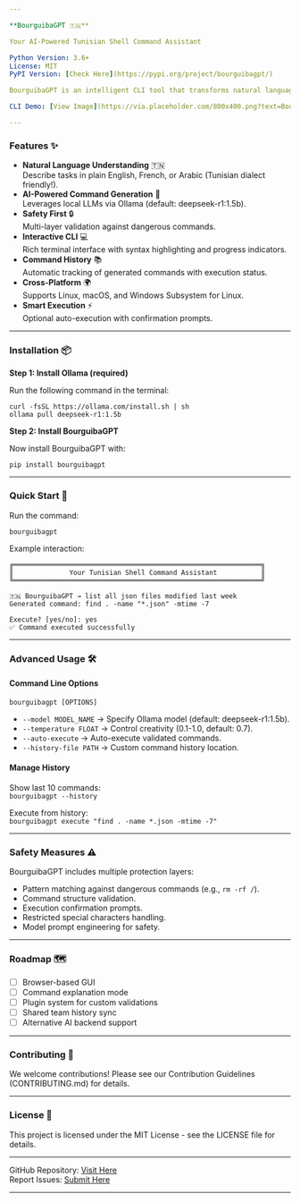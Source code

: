 ```yaml
---

**BourguibaGPT 🇹🇳**  

Your AI-Powered Tunisian Shell Command Assistant  

Python Version: 3.6+  
License: MIT  
PyPI Version: [Check Here](https://pypi.org/project/bourguibagpt/)  

BourguibaGPT is an intelligent CLI tool that transforms natural language requests into safe shell commands using advanced AI models. Designed with a focus on safety and usability, it's your perfect companion for terminal productivity.  

CLI Demo: [View Image](https://via.placeholder.com/800x400.png?text=BourguibaGPT+Interactive+CLI+Demo)  

---
```


### Features ✨  

- **Natural Language Understanding** 🇹🇳  
  Describe tasks in plain English, French, or Arabic (Tunisian dialect friendly!).  
- **AI-Powered Command Generation** 🤖  
  Leverages local LLMs via Ollama (default: deepseek-r1:1.5b).  
- **Safety First** 🔒  
  Multi-layer validation against dangerous commands.  
- **Interactive CLI** 💻  
  Rich terminal interface with syntax highlighting and progress indicators.  
- **Command History** 📚  
  Automatic tracking of generated commands with execution status.  
- **Cross-Platform** 🌍  
  Supports Linux, macOS, and Windows Subsystem for Linux.  
- **Smart Execution** ⚡  
  Optional auto-execution with confirmation prompts.  

---

### Installation 📦  

**Step 1: Install Ollama (required)**  

Run the following command in the terminal:  

`curl -fsSL https://ollama.com/install.sh | sh`  
`ollama pull deepseek-r1:1.5b`

**Step 2: Install BourguibaGPT**  

Now install BourguibaGPT with:  

`pip install bourguibagpt`

---

### Quick Start 🚀  

Run the command:  

`bourguibagpt`  

Example interaction:  

```
╔══════════════════════════════════════════════════════════════╗
║              Your Tunisian Shell Command Assistant           ║
╚══════════════════════════════════════════════════════════════╝

🇹🇳 BourguibaGPT → list all json files modified last week
Generated command: find . -name "*.json" -mtime -7

Execute? [yes/no]: yes
✅ Command executed successfully
```  

---

### Advanced Usage 🛠️  

#### Command Line Options  

`bourguibagpt [OPTIONS]`  

- `--model MODEL_NAME` → Specify Ollama model (default: deepseek-r1:1.5b).  
- `--temperature FLOAT` → Control creativity (0.1-1.0, default: 0.7).  
- `--auto-execute` → Auto-execute validated commands.  
- `--history-file PATH` → Custom command history location.  

#### Manage History  

Show last 10 commands:  
`bourguibagpt --history`  

Execute from history:  
`bourguibagpt execute "find . -name *.json -mtime -7"`  

---

### Safety Measures ⚠️  

BourguibaGPT includes multiple protection layers:  

- Pattern matching against dangerous commands (e.g., `rm -rf /`).  
- Command structure validation.  
- Execution confirmation prompts.  
- Restricted special characters handling.  
- Model prompt engineering for safety.  

---

### Roadmap 🗺️  

- [ ] Browser-based GUI  
- [ ] Command explanation mode  
- [ ] Plugin system for custom validations  
- [ ] Shared team history sync  
- [ ] Alternative AI backend support  

---

### Contributing 🤝  

We welcome contributions! Please see our Contribution Guidelines (CONTRIBUTING.md) for details.  

---

### License 📄  

This project is licensed under the MIT License - see the LICENSE file for details.  

---

GitHub Repository: [Visit Here](https://github.com/AzizBahloul/PromptToCommand)  
Report Issues: [Submit Here](https://github.com/AzizBahloul/PromptToCommand/issues)  

---
```

